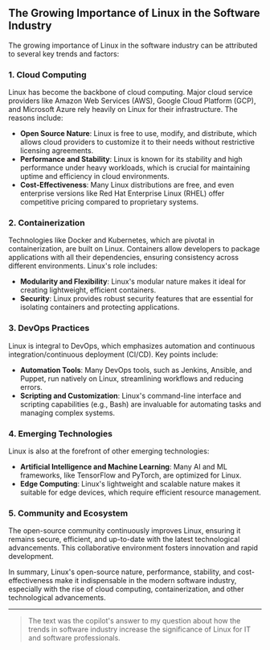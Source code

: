 ## The Growing Importance of Linux in the Software Industry

The growing importance of Linux in the software industry can be attributed to several key trends and factors:

### 1. Cloud Computing
Linux has become the backbone of cloud computing. Major cloud service providers like Amazon Web Services (AWS), Google Cloud Platform (GCP), and Microsoft Azure rely heavily on Linux for their infrastructure. The reasons include:
- **Open Source Nature**: Linux is free to use, modify, and distribute, which allows cloud providers to customize it to their needs without restrictive licensing agreements.
- **Performance and Stability**: Linux is known for its stability and high performance under heavy workloads, which is crucial for maintaining uptime and efficiency in cloud environments.
- **Cost-Effectiveness**: Many Linux distributions are free, and even enterprise versions like Red Hat Enterprise Linux (RHEL) offer competitive pricing compared to proprietary systems.

### 2. Containerization
Technologies like Docker and Kubernetes, which are pivotal in containerization, are built on Linux. Containers allow developers to package applications with all their dependencies, ensuring consistency across different environments. Linux's role includes:
- **Modularity and Flexibility**: Linux's modular nature makes it ideal for creating lightweight, efficient containers.
- **Security**: Linux provides robust security features that are essential for isolating containers and protecting applications.

### 3. DevOps Practices
Linux is integral to DevOps, which emphasizes automation and continuous integration/continuous deployment (CI/CD). Key points include:
- **Automation Tools**: Many DevOps tools, such as Jenkins, Ansible, and Puppet, run natively on Linux, streamlining workflows and reducing errors.
- **Scripting and Customization**: Linux's command-line interface and scripting capabilities (e.g., Bash) are invaluable for automating tasks and managing complex systems.

### 4. Emerging Technologies
Linux is also at the forefront of other emerging technologies:
- **Artificial Intelligence and Machine Learning**: Many AI and ML frameworks, like TensorFlow and PyTorch, are optimized for Linux.
- **Edge Computing**: Linux's lightweight and scalable nature makes it suitable for edge devices, which require efficient resource management.

### 5. Community and Ecosystem
The open-source community continuously improves Linux, ensuring it remains secure, efficient, and up-to-date with the latest technological advancements. This collaborative environment fosters innovation and rapid development.

In summary, Linux's open-source nature, performance, stability, and cost-effectiveness make it indispensable in the modern software industry, especially with the rise of cloud computing, containerization, and other technological advancements.

---
> The text was the copilot's answer to my question about how the trends in software industry increase the significance of Linux for IT and software professionals.
